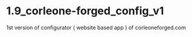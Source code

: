 # 1.9_corleone-forged_config_v1
1st version of configurator ( website based app ) of corleoneforged.com
